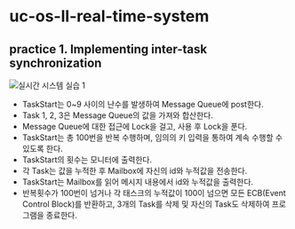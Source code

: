 # uc-os-ll-real-time-system

## practice 1. Implementing inter-task synchronization

![실시간 시스템 실습 1](https://user-images.githubusercontent.com/41102293/95830503-b93abf80-0d72-11eb-96b8-9a6f291ec7ec.png)

* TaskStart는 0~9 사이의 난수를 발생하여 Message Queue에 post한다.
* Task 1, 2, 3은 Message Queue의 값을 가져와 합산한다.
* Message Queue에 대한 접근에 Lock을 걸고, 사용 후 Lock을 푼다.
* TaskStart는 총 100번을 반복 수행하며, 임의의 키 입력을 통하여 계속 수행할 수 있도록 한다.
* TaskStart의 횟수는 모니터에 출력한다.
* 각 Task는 값을 누적한 후 Mailbox에 자신의 id와 누적값을 전송한다.
* TaskStart는 Mailbox를 읽어 메시지 내용에서 id와 누적값을 출력한다.
* 반복횟수가 100번이 넘거나 각 태스크의 누적값이 100이 넘으면 모든 ECB(Event Control Block)를 반환하고, 3개의 Task를 삭제 및 자신의 Task도 삭제하여 프로그램을 종료한다.


